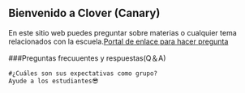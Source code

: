 
## Bienvenido a Clover (Canary)

En este sitio web puedes preguntar sobre materias o cualquier tema relacionados con la escuela.[Portal de enlace para hacer pregunta](https://github.com/Oscar-04/Clover-04/issues/new/choose)

###Preguntas frecuuentes y respuestas(Q＆A)

```markdown
#¿Cuáles son sus expectativas como grupo?
Ayude a los estudiantes😎

